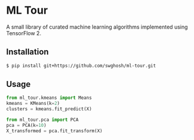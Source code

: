 # ML Tour
A small library of curated machine learning algorithms implemented using TensorFlow 2.

## Installation

```sh
$ pip install git+https://github.com/swghosh/ml-tour.git
```

## Usage

```python
from ml_tour.kmeans import Means
kmeans = KMeans(k=2)
clusters = kmeans.fit_predict(X)
```

```python
from ml_tour.pca import PCA
pca = PCA(k=10)
X_transformed = pca.fit_transform(X)
```
